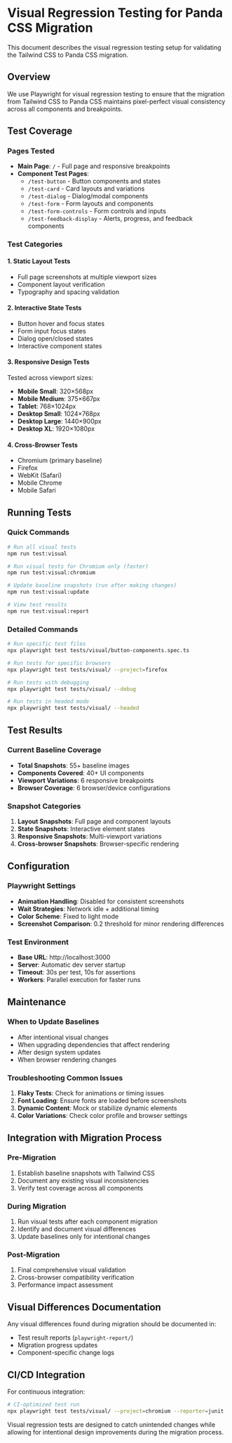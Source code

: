 # Visual Regression Testing for Panda CSS Migration

This document describes the visual regression testing setup for validating the Tailwind CSS to Panda CSS migration.

## Overview

We use Playwright for visual regression testing to ensure that the migration from Tailwind CSS to Panda CSS maintains pixel-perfect visual consistency across all components and breakpoints.

## Test Coverage

### Pages Tested
- **Main Page**: `/` - Full page and responsive breakpoints
- **Component Test Pages**:
  - `/test-button` - Button components and states
  - `/test-card` - Card layouts and variations  
  - `/test-dialog` - Dialog/modal components
  - `/test-form` - Form layouts and components
  - `/test-form-controls` - Form controls and inputs
  - `/test-feedback-display` - Alerts, progress, and feedback components

### Test Categories

#### 1. Static Layout Tests
- Full page screenshots at multiple viewport sizes
- Component layout verification
- Typography and spacing validation

#### 2. Interactive State Tests
- Button hover and focus states
- Form input focus states
- Dialog open/closed states
- Interactive component states

#### 3. Responsive Design Tests
Tested across viewport sizes:
- **Mobile Small**: 320×568px
- **Mobile Medium**: 375×667px
- **Tablet**: 768×1024px
- **Desktop Small**: 1024×768px
- **Desktop Large**: 1440×900px
- **Desktop XL**: 1920×1080px

#### 4. Cross-Browser Tests
- Chromium (primary baseline)
- Firefox
- WebKit (Safari)
- Mobile Chrome
- Mobile Safari

## Running Tests

### Quick Commands
```bash
# Run all visual tests
npm run test:visual

# Run visual tests for Chromium only (faster)
npm run test:visual:chromium

# Update baseline snapshots (run after making changes)
npm run test:visual:update

# View test results
npm run test:visual:report
```

### Detailed Commands
```bash
# Run specific test files
npx playwright test tests/visual/button-components.spec.ts

# Run tests for specific browsers
npx playwright test tests/visual/ --project=firefox

# Run tests with debugging
npx playwright test tests/visual/ --debug

# Run tests in headed mode
npx playwright test tests/visual/ --headed
```

## Test Results

### Current Baseline Coverage
- **Total Snapshots**: 55+ baseline images
- **Components Covered**: 40+ UI components
- **Viewport Variations**: 6 responsive breakpoints
- **Browser Coverage**: 6 browser/device configurations

### Snapshot Categories
1. **Layout Snapshots**: Full page and component layouts
2. **State Snapshots**: Interactive element states
3. **Responsive Snapshots**: Multi-viewport variations
4. **Cross-browser Snapshots**: Browser-specific rendering

## Configuration

### Playwright Settings
- **Animation Handling**: Disabled for consistent screenshots
- **Wait Strategies**: Network idle + additional timing
- **Color Scheme**: Fixed to light mode
- **Screenshot Comparison**: 0.2 threshold for minor rendering differences

### Test Environment
- **Base URL**: http://localhost:3000
- **Server**: Automatic dev server startup
- **Timeout**: 30s per test, 10s for assertions
- **Workers**: Parallel execution for faster runs

## Maintenance

### When to Update Baselines
- After intentional visual changes
- When upgrading dependencies that affect rendering
- After design system updates
- When browser rendering changes

### Troubleshooting Common Issues
1. **Flaky Tests**: Check for animations or timing issues
2. **Font Loading**: Ensure fonts are loaded before screenshots
3. **Dynamic Content**: Mock or stabilize dynamic elements
4. **Color Variations**: Check color profile and browser settings

## Integration with Migration Process

### Pre-Migration
1. Establish baseline snapshots with Tailwind CSS
2. Document any existing visual inconsistencies
3. Verify test coverage across all components

### During Migration
1. Run visual tests after each component migration
2. Identify and document visual differences
3. Update baselines only for intentional changes

### Post-Migration
1. Final comprehensive visual validation
2. Cross-browser compatibility verification
3. Performance impact assessment

## Visual Differences Documentation

Any visual differences found during migration should be documented in:
- Test result reports (`playwright-report/`)
- Migration progress updates
- Component-specific change logs

## CI/CD Integration

For continuous integration:
```bash
# CI-optimized test run
npx playwright test tests/visual/ --project=chromium --reporter=junit
```

Visual regression tests are designed to catch unintended changes while allowing for intentional design improvements during the migration process.